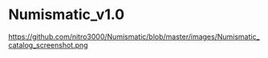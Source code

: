# Numismatic_v1.0
https://github.com/nitro3000/Numismatic/blob/master/images/Numismatic_catalog_screenshot.png
